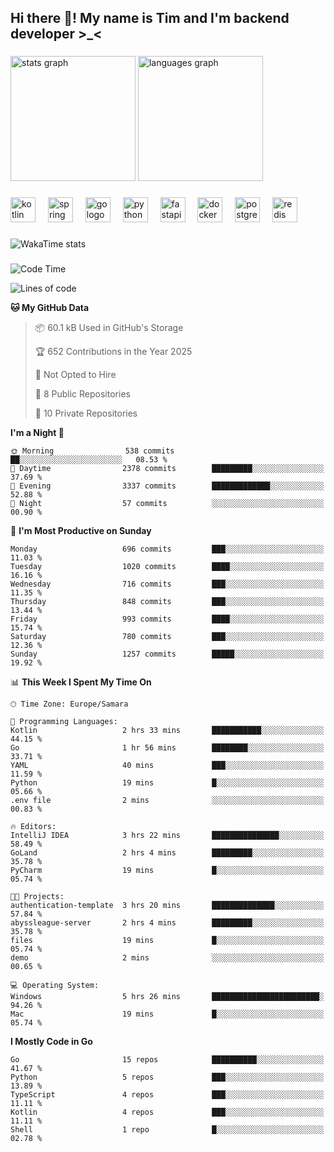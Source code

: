 <h2 align="left">Hi there 👋! My name is Tim and I'm backend developer >_<</h2>

###

<div align="left">
  <img src="https://github-readme-stats-qilm.vercel.app/api?username=intezya&hide_title=false&hide_rank=false&show_icons=true&include_all_commits=true&count_private=true&disable_animations=false&theme=omni&locale=en&hide_border=true&order=1&show=prs_merged&hide=issues" height="200" alt="stats graph"  />
  <img src="https://github-readme-stats-qilm.vercel.app/api/top-langs?username=intezya&locale=en&hide_title=false&layout=donut&langs_count=5&theme=omni&hide_border=true&order=2&exclude_repo=github-readme-stats&hide=mako" height="200" alt="languages graph"  />
</div>

###

<div align="left">
  <img src="https://img.shields.io/badge/Kotlin-7F52FF?logo=kotlin&logoColor=white&style=for-the-badge" height="40" alt="kotlin logo"  />
  <img width="12" />
  <img src="https://img.shields.io/badge/Spring-6DB33F?logo=spring&logoColor=black&style=for-the-badge" height="40" alt="spring logo"  />
  <img width="12" />
  <img src="https://img.shields.io/badge/Go-00ADD8?logo=go&logoColor=white&style=for-the-badge" height="40" alt="go logo"  />
  <img width="12" />
  <img src="https://img.shields.io/badge/Python-3776AB?logo=python&logoColor=white&style=for-the-badge" height="40" alt="python logo"  />
  <img width="12" />
  <img src="https://img.shields.io/badge/FastAPI-009688?logo=fastapi&logoColor=white&style=for-the-badge" height="40" alt="fastapi logo"  />
  <img width="12" />
  <img src="https://img.shields.io/badge/Docker-2496ED?logo=docker&logoColor=white&style=for-the-badge" height="40" alt="docker logo"  />
  <img width="12" />
  <img src="https://img.shields.io/badge/PostgreSQL-4169E1?logo=postgresql&logoColor=white&style=for-the-badge" height="40" alt="postgresql logo"  />
  <img width="12" />
  <img src="https://img.shields.io/badge/Redis-DC382D?logo=redis&logoColor=white&style=for-the-badge" height="40" alt="redis logo"  />
</div>

###

<picture>
	<source
		srcset="https://github-readme-stats-qilm.vercel.app/api/wakatime?username=intezya&theme=omni&layout=compact&hide_border=true"
		media="(prefers-color-scheme: dark)%2C (prefers-color-scheme: no-preference)"
	/>
	<img alt="WakaTime stats" src="https://github-readme-stats-qilm.vercel.app/api/wakatime?username=intezya&theme=omni&layout=compact&hide_border=true&"/>
</picture>

###

<!--START_SECTION:waka-->
![Code Time](http://img.shields.io/badge/Code%20Time-773%20hrs%201%20min-blue)

![Lines of code](https://img.shields.io/badge/From%20Hello%20World%20I%27ve%20Written-946.7%20thousand%20lines%20of%20code-blue)

**🐱 My GitHub Data** 

> 📦 60.1 kB Used in GitHub's Storage 
 > 
> 🏆 652 Contributions in the Year 2025
 > 
> 🚫 Not Opted to Hire
 > 
> 📜 8 Public Repositories 
 > 
> 🔑 10 Private Repositories 
 > 
**I'm a Night 🦉** 

```text
🌞 Morning                538 commits         ██░░░░░░░░░░░░░░░░░░░░░░░   08.53 % 
🌆 Daytime                2378 commits        █████████░░░░░░░░░░░░░░░░   37.69 % 
🌃 Evening                3337 commits        █████████████░░░░░░░░░░░░   52.88 % 
🌙 Night                  57 commits          ░░░░░░░░░░░░░░░░░░░░░░░░░   00.90 % 
```
📅 **I'm Most Productive on Sunday** 

```text
Monday                   696 commits         ███░░░░░░░░░░░░░░░░░░░░░░   11.03 % 
Tuesday                  1020 commits        ████░░░░░░░░░░░░░░░░░░░░░   16.16 % 
Wednesday                716 commits         ███░░░░░░░░░░░░░░░░░░░░░░   11.35 % 
Thursday                 848 commits         ███░░░░░░░░░░░░░░░░░░░░░░   13.44 % 
Friday                   993 commits         ████░░░░░░░░░░░░░░░░░░░░░   15.74 % 
Saturday                 780 commits         ███░░░░░░░░░░░░░░░░░░░░░░   12.36 % 
Sunday                   1257 commits        █████░░░░░░░░░░░░░░░░░░░░   19.92 % 
```


📊 **This Week I Spent My Time On** 

```text
🕑︎ Time Zone: Europe/Samara

💬 Programming Languages: 
Kotlin                   2 hrs 33 mins       ███████████░░░░░░░░░░░░░░   44.15 % 
Go                       1 hr 56 mins        ████████░░░░░░░░░░░░░░░░░   33.71 % 
YAML                     40 mins             ███░░░░░░░░░░░░░░░░░░░░░░   11.59 % 
Python                   19 mins             █░░░░░░░░░░░░░░░░░░░░░░░░   05.66 % 
.env file                2 mins              ░░░░░░░░░░░░░░░░░░░░░░░░░   00.83 % 

🔥 Editors: 
IntelliJ IDEA            3 hrs 22 mins       ███████████████░░░░░░░░░░   58.49 % 
GoLand                   2 hrs 4 mins        █████████░░░░░░░░░░░░░░░░   35.78 % 
PyCharm                  19 mins             █░░░░░░░░░░░░░░░░░░░░░░░░   05.74 % 

🐱‍💻 Projects: 
authentication-template  3 hrs 20 mins       ██████████████░░░░░░░░░░░   57.84 % 
abyssleague-server       2 hrs 4 mins        █████████░░░░░░░░░░░░░░░░   35.78 % 
files                    19 mins             █░░░░░░░░░░░░░░░░░░░░░░░░   05.74 % 
demo                     2 mins              ░░░░░░░░░░░░░░░░░░░░░░░░░   00.65 % 

💻 Operating System: 
Windows                  5 hrs 26 mins       ████████████████████████░   94.26 % 
Mac                      19 mins             █░░░░░░░░░░░░░░░░░░░░░░░░   05.74 % 
```

**I Mostly Code in Go** 

```text
Go                       15 repos            ██████████░░░░░░░░░░░░░░░   41.67 % 
Python                   5 repos             ███░░░░░░░░░░░░░░░░░░░░░░   13.89 % 
TypeScript               4 repos             ███░░░░░░░░░░░░░░░░░░░░░░   11.11 % 
Kotlin                   4 repos             ███░░░░░░░░░░░░░░░░░░░░░░   11.11 % 
Shell                    1 repo              █░░░░░░░░░░░░░░░░░░░░░░░░   02.78 % 
```




<!--END_SECTION:waka-->
